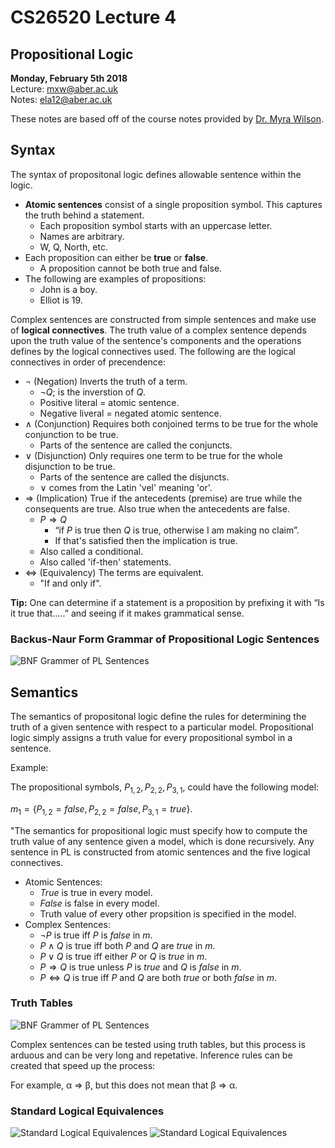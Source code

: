 # CS26520 Lecture 4
## Propositional Logic
__Monday, February 5th 2018__  
Lecture: mxw@aber.ac.uk   
Notes: ela12@aber.ac.uk  

These notes are based off of the course notes provided by [Dr. Myra Wilson](https://www.aber.ac.uk/en/cs/staff-list/staff_profiles/?staff_id=mxw).

## Syntax  

The syntax of propositonal logic defines allowable sentence within the logic. 

- **Atomic sentences** consist of a single proposition symbol. This captures the truth behind a statement. 
    - Each proposition symbol starts with an uppercase letter. 
    - Names are arbitrary. 
    - W, Q, North, etc.
- Each proposition can either be **true** or **false**.
    - A proposition cannot be both true and false. 
- The following are examples of propositions: 
    - John is a boy. 
    - Elliot is 19. 

Complex sentences are constructed from simple sentences and make use of **logical connectives**. The truth value of a complex sentence depends upon the truth value of the sentence's components and the operations defines by the logical connectives used. The following are the logical connectives in order of precendence:

- &not; (Negation) Inverts the truth of a term.
    - $\neg Q$; is the inverstion of $Q$. 
    - Positive literal = atomic sentence. 
    - Negative liveral = negated atomic sentence. 
- &and; (Conjunction) Requires both conjoined terms to be true for the whole conjunction to be true. 
    - Parts of the sentence are called the conjuncts.
- &or; (Disjunction) Only requires one term to be true for the whole disjunction to be true.
    - Parts of the sentence are called the disjuncts.
    - &or; comes from the Latin 'vel' meaning 'or'.
- $\Rightarrow$ (Implication) True if the antecedents (premise) are true while the
consequents are true. Also true when the antecedents are false.  
    - $P \Rightarrow Q$ 
        - “if $P$ is true then $Q$ is true, otherwise I am making no claim”. 
        - If that's satisfied then the implication is true.
    - Also called a conditional.
    - Also called 'if-then' statements.
- $\Leftrightarrow$ (Equivalency) The terms are equivalent. 
    - "If and only if".

**Tip:** One can determine if a statement is a proposition by prefixing it with “Is it true that.....” and seeing if it makes grammatical sense.

### Backus-Naur Form Grammar of Propositional Logic Sentences 

![BNF Grammer of PL Sentences](\265_img\26504_bnf.png)

## Semantics 

The semantics of propositonal logic define the rules for determining the truth of a given sentence with respect to a particular model. Propositional logic simply assigns a truth value for every propositional symbol in a sentence. 

Example: 

The propositional symbols, $P_{1,2}, P_{2,2}, P_{3,1}$, could have the following model:

$m_{1} = \{P_{1,2} = false, P_{2,2} = false, P_{3,1} = true\}$. 

"The semantics for propositional logic must specify how to compute the truth value of any sentence given a model, which is done recursively. Any sentence in PL is constructed from atomic sentences and the five logical connectives. 

- Atomic Sentences: 
    - $True$ is true in every model.
    - $False$ is false in every model.
    - Truth value of every other propsition is specified in the model. 
- Complex Sentences: 
    - $\neg P$ is true iff $P$ is $false$ in $m$.
    - $P \wedge Q$ is true iff both $P$ and $Q$ are $true$ in $m$.
    - $P \vee Q$ is true iff either $P$ or $Q$ is $true$ in $m$.
    - $P \Rightarrow Q$ is true unless $P$ is $true$ and $Q$ is $false$ in $m$.
    - $P \Leftrightarrow Q$ is true iff $P$ and $Q$ are both $true$ or both $false$ in $m$.

### Truth Tables 
![BNF Grammer of PL Sentences](\265_img\26504_tt.png)

Complex sentences can be tested using truth tables, but this process is arduous and can be very long and repetative. Inference rules can be created that speed up the process: 

For example, &alpha; &Rightarrow; &beta;, but this does not mean that &beta; &Rightarrow; &alpha;. 

### Standard Logical Equivalences
![Standard Logical Equivalences](\265_img\26504_sle.png)
![Standard Logical Equivalences](\265_img\26504_sle2.png)


